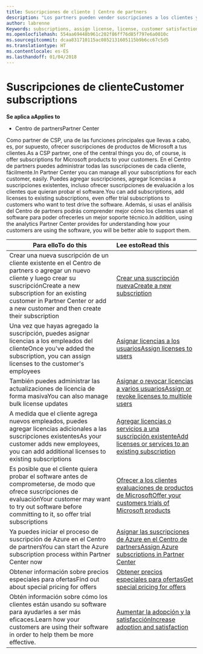 ```yaml
---
title: Suscripciones de cliente | Centro de partners
description: "Los partners pueden vender suscripciones a los clientes y administrarlas a través del Centro de partners."
author: labrenne
Keywords: subscriptions, assign license, license, customer satisfaction, Azure subscriptions
ms.openlocfilehash: 554aa69448b961c202f86ff76d85f797e6a0010c
ms.sourcegitcommit: dcaa831710115ac0852131605115b9b6cc67c5d5
ms.translationtype: HT
ms.contentlocale: es-ES
ms.lasthandoff: 01/04/2018
---
```

# <a name="customer-subscriptions"></a><span data-ttu-id="e713b-103">Suscripciones de cliente</span><span class="sxs-lookup"><span data-stu-id="e713b-103">Customer subscriptions</span></span>

**<span data-ttu-id="e713b-104">Se aplica a</span><span class="sxs-lookup"><span data-stu-id="e713b-104">Applies to</span></span>**

-  <span data-ttu-id="e713b-105">Centro de partners</span><span class="sxs-lookup"><span data-stu-id="e713b-105">Partner Center</span></span>

<span data-ttu-id="e713b-106">Como partner de CSP, una de las funciones principales que llevas a cabo, es, por supuesto, ofrecer suscripciones de productos de Microsoft a tus clientes.</span><span class="sxs-lookup"><span data-stu-id="e713b-106">As a CSP partner, one of the central things you do, of course, is offer subscriptions for Microsoft products to your customers.</span></span> <span data-ttu-id="e713b-107">En el Centro de partners puedes administrar todas las suscripciones de cada cliente, fácilmente.</span><span class="sxs-lookup"><span data-stu-id="e713b-107">In Partner Center you can manage all your subscriptions for each customer, easily.</span></span> <span data-ttu-id="e713b-108">Puedes agregar suscripciones, agregar licencias a suscripciones existentes, incluso ofrecer suscripciones de evaluación a los clientes que quieran probar el software.</span><span class="sxs-lookup"><span data-stu-id="e713b-108">You can add subscriptions, add licenses to existing subscriptions, even offer trial subscriptions to customers who want to test drive the software.</span></span> <span data-ttu-id="e713b-109">Además, si usas el análisis del Centro de partners podrás comprender mejor cómo los clientes usan el software para poder ofrecerles un mejor soporte técnico.</span><span class="sxs-lookup"><span data-stu-id="e713b-109">In addition, using the analytics Partner Center provides for understanding how your customers are using the software, you will be better able to support them.</span></span>

|**<span data-ttu-id="e713b-110">Para ello</span><span class="sxs-lookup"><span data-stu-id="e713b-110">To do this</span></span>**   |**<span data-ttu-id="e713b-111">Lee esto</span><span class="sxs-lookup"><span data-stu-id="e713b-111">Read this</span></span>**   |
|----------------------|:----------------------|
|<span data-ttu-id="e713b-112">Crear una nueva suscripción de un cliente existente en el Centro de partners o agregar un nuevo cliente y luego crear su suscripción</span><span class="sxs-lookup"><span data-stu-id="e713b-112">Create a new subscription for an existing customer in Partner Center or add a new customer and then create their subscription</span></span>|[<span data-ttu-id="e713b-113">Crear una suscripción nueva</span><span class="sxs-lookup"><span data-stu-id="e713b-113">Create a new subscription</span></span>](create-a-new-subscription.md)|
|<span data-ttu-id="e713b-114">Una vez que hayas agregado la suscripción, puedes asignar licencias a los empleados del cliente</span><span class="sxs-lookup"><span data-stu-id="e713b-114">Once you've added the subscription, you can assign licenses to the customer's employees</span></span>  |[<span data-ttu-id="e713b-115">Asignar licencias a los usuarios</span><span class="sxs-lookup"><span data-stu-id="e713b-115">Assign licenses to users</span></span>](assign-licenses-to-users.md)|
|<span data-ttu-id="e713b-116">También puedes administrar las actualizaciones de licencia de forma masiva</span><span class="sxs-lookup"><span data-stu-id="e713b-116">You can also manage bulk license updates</span></span>   |[<span data-ttu-id="e713b-117">Asignar o revocar licencias a varios usuarios</span><span class="sxs-lookup"><span data-stu-id="e713b-117">Assign or revoke licenses to multiple users</span></span>](bulk-license-provisioning-for-multiple-users.md)|
|<span data-ttu-id="e713b-118">A medida que el cliente agrega nuevos empleados, puedes agregar licencias adicionales a las suscripciones existentes</span><span class="sxs-lookup"><span data-stu-id="e713b-118">As your customer adds new employees, you can add additional licenses to existing subscriptions</span></span>   |[<span data-ttu-id="e713b-119">Agregar licencias o servicios a una suscripción existente</span><span class="sxs-lookup"><span data-stu-id="e713b-119">Add licenses or services to an existing subscription</span></span>](add-licenses-or-services-to-an-existing-subscription.md)|
|<span data-ttu-id="e713b-120">Es posible que el cliente quiera probar el software antes de comprometerse, de modo que ofrece suscripciones de evaluación</span><span class="sxs-lookup"><span data-stu-id="e713b-120">Your customer may want to try out software before committing to it, so offer trial subscriptions</span></span>    |[<span data-ttu-id="e713b-121">Ofrecer a los clientes evaluaciones de productos de Microsoft</span><span class="sxs-lookup"><span data-stu-id="e713b-121">Offer your customers trials of Microsoft products</span></span>](offer-your-customers-trials-of-microsoft-products.md)|
|<span data-ttu-id="e713b-122">Ya puedes iniciar el proceso de suscripción de Azure en el Centro de partners</span><span class="sxs-lookup"><span data-stu-id="e713b-122">You can start the Azure subscription process within Partner Center now</span></span>   |[<span data-ttu-id="e713b-123">Asignar las suscripciones de Azure en el Centro de partners</span><span class="sxs-lookup"><span data-stu-id="e713b-123">Assign Azure subscriptions in Partner Center</span></span>](assign-azure-subscriptions.md)|
|<span data-ttu-id="e713b-124">Obtener información sobre precios especiales para ofertas</span><span class="sxs-lookup"><span data-stu-id="e713b-124">Find out about special pricing for offers</span></span>   |[<span data-ttu-id="e713b-125">Obtener precios especiales para ofertas</span><span class="sxs-lookup"><span data-stu-id="e713b-125">Get special pricing for offers</span></span>](get-special-pricing-for-offers.md)|
|<span data-ttu-id="e713b-126">Obtén información sobre cómo los clientes están usando su software para ayudarles a ser más eficaces.</span><span class="sxs-lookup"><span data-stu-id="e713b-126">Learn how your customers are using their software in order to help them be more effective.</span></span>   | [<span data-ttu-id="e713b-127">Aumentar la adopción y la satisfacción</span><span class="sxs-lookup"><span data-stu-id="e713b-127">Increase adoption and satisfaction</span></span>](increasing-adoption-and-satisfaction.md)   | 

































 

 



